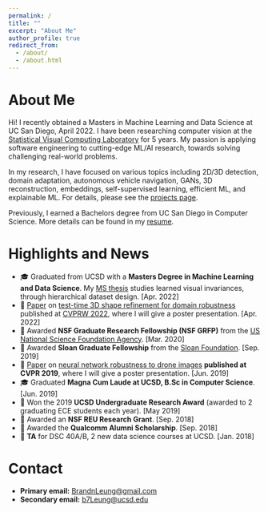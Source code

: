 ```yaml
---
permalink: /
title: ""
excerpt: "About Me"
author_profile: true
redirect_from: 
  - /about/
  - /about.html
---
```


About Me
======
Hi! I recently obtained a Masters in Machine Learning and Data Science at UC San Diego, April 2022. I have been researching computer vision at the [Statistical Visual Computing Laboratory](http://www.svcl.ucsd.edu/) for 5 years. My passion is applying software engineering to cutting-edge ML/AI research, towards solving challenging real-world problems. 

In my research, I have focused on various topics including 2D/3D detection, domain adaptation, autonomous vehicle navigation, GANs, 3D reconstruction, embeddings, self-supervised learning, efficient ML, and explainable ML. For details, please see the [projects page](https://b7leung.github.io/projects/).

Previously, I earned a Bachelors degree from UC San Diego in Computer Science. More details can be found in my [resume](https://b7leung.github.io/files/Resume_Brandon_Leung.pdf).

Highlights and News
======
  *  🎓 Graduated from UCSD with a **Masters Degree in Machine Learning and Data Science**. My [MS thesis](http://www.svcl.ucsd.edu/projects/3d_odds/Brandon_Leung_MS_Thesis.pdf) studies learned visual invariances, through hierarchical dataset design. [Apr. 2022]
  *  📜 [Paper](https://arxiv.org/pdf/2108.09911.pdf) on [test-time 3D shape refinement for domain robustness](https://b7leung.github.io/projects/2_3d-reconstruction-refinement/) published at [CVPRW 2022](https://sites.google.com/view/l3d-ivu/), where I will give a poster presentation. [Apr. 2022]
  *  🎉 Awarded **NSF Graduate Research Fellowship (NSF GRFP)** from the [US National Science Foundation Agency](https://www.nsfgrfp.org/). [Mar. 2020]
  *  🎉 Awarded **Sloan Graduate Fellowship** from the [Sloan Foundation](https://sloan.org/). [Sep. 2019]
  *  📜 [Paper](https://openaccess.thecvf.com/content_CVPR_2019/papers/Ho_Catastrophic_Childs_Play_Easy_to_Perform_Hard_to_Defend_Adversarial_CVPR_2019_paper.pdf) on [neural network robustness to drone images](https://b7leung.github.io/projects/drone-flight-dataset/) **published at CVPR 2019**, where I will give a poster presentation. [Jun. 2019]
  *  🎓 Graduated **Magna Cum Laude at UCSD, B.Sc in Computer Science**. [Jun. 2019] 
  *  🎉 Won the 2019 **UCSD Undergraduate Research Award** (awarded to 2 graduating ECE students each year). [May 2019]
  *  🎉 Awarded an **NSF REU Research Grant**. [Sep. 2018]
  *  🎉 Awarded the **Qualcomm Alumni Scholarship**. [Sep. 2018]
  *  🏫 **TA** for DSC 40A/B, 2 new data science courses at UCSD. [Jan. 2018]

Contact
======
  *  **Primary email:** BrandnLeung@gmail.com
  *  **Secondary email:** b7Leung@ucsd.edu

